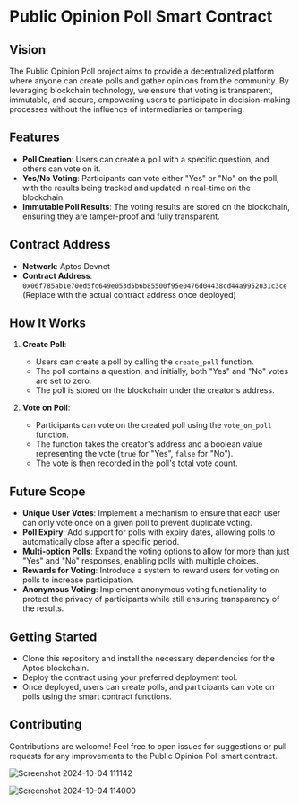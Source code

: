 # Public Opinion Poll Smart Contract

## Vision

The Public Opinion Poll project aims to provide a decentralized platform where anyone can create polls and gather opinions from the community. By leveraging blockchain technology, we ensure that voting is transparent, immutable, and secure, empowering users to participate in decision-making processes without the influence of intermediaries or tampering.

## Features

- **Poll Creation**: Users can create a poll with a specific question, and others can vote on it.
- **Yes/No Voting**: Participants can vote either "Yes" or "No" on the poll, with the results being tracked and updated in real-time on the blockchain.
- **Immutable Poll Results**: The voting results are stored on the blockchain, ensuring they are tamper-proof and fully transparent.

## Contract Address

- **Network**: Aptos Devnet
- **Contract Address**: `0x06f785ab1e70ed5fd649e053d5b6b85500f95e0476d04438cd44a9952031c3ce` (Replace with the actual contract address once deployed)

## How It Works

1. **Create Poll**:

   - Users can create a poll by calling the `create_poll` function.
   - The poll contains a question, and initially, both "Yes" and "No" votes are set to zero.
   - The poll is stored on the blockchain under the creator's address.

2. **Vote on Poll**:
   - Participants can vote on the created poll using the `vote_on_poll` function.
   - The function takes the creator's address and a boolean value representing the vote (`true` for "Yes", `false` for "No").
   - The vote is then recorded in the poll's total vote count.

## Future Scope

- **Unique User Votes**: Implement a mechanism to ensure that each user can only vote once on a given poll to prevent duplicate voting.
- **Poll Expiry**: Add support for polls with expiry dates, allowing polls to automatically close after a specific period.
- **Multi-option Polls**: Expand the voting options to allow for more than just "Yes" and "No" responses, enabling polls with multiple choices.
- **Rewards for Voting**: Introduce a system to reward users for voting on polls to increase participation.
- **Anonymous Voting**: Implement anonymous voting functionality to protect the privacy of participants while still ensuring transparency of the results.

## Getting Started

- Clone this repository and install the necessary dependencies for the Aptos blockchain.
- Deploy the contract using your preferred deployment tool.
- Once deployed, users can create polls, and participants can vote on polls using the smart contract functions.

## Contributing

Contributions are welcome! Feel free to open issues for suggestions or pull requests for any improvements to the Public Opinion Poll smart contract.



![Screenshot 2024-10-04 111142](https://github.com/user-attachments/assets/228bfae3-6271-4031-bacd-bd07856af389)

![Screenshot 2024-10-04 114000](https://github.com/user-attachments/assets/a810ee00-ab38-4462-80e8-e0265e3215b2)

